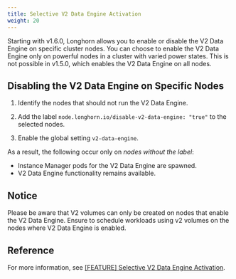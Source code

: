 ```yaml
---
title: Selective V2 Data Engine Activation
weight: 20
---
```


Starting with v1.6.0, Longhorn allows you to enable or disable the V2 Data Engine on specific cluster nodes. You can choose to enable the V2 Data Engine only on powerful nodes in a cluster with varied power states. This is not possible in v1.5.0, which enables the V2 Data Engine on all nodes.

## Disabling the V2 Data Engine on Specific Nodes

1. Identify the nodes that should not run the V2 Data Engine.

1. Add the label `node.longhorn.io/disable-v2-data-engine: "true"` to the selected nodes.

1. Enable the global setting `v2-data-engine`.

As a result, the following occur only on *nodes without the label*:
- Instance Manager pods for the V2 Data Engine are spawned.
- V2 Data Engine functionality remains available.

## Notice

Please be aware that V2 volumes can only be created on nodes that enable the V2 Data Engine. Ensure to schedule workloads using v2 volumes on the nodes where V2 Data Engine is enabled.

## Reference

For more information, see [[FEATURE] Selective V2 Data Engine Activation](https://github.com/longhorn/longhorn/issues/7015).
